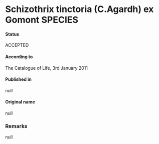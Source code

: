 # Schizothrix tinctoria (C.Agardh) ex Gomont SPECIES

#### Status
ACCEPTED

#### According to
The Catalogue of Life, 3rd January 2011

#### Published in
null

#### Original name
null

### Remarks
null